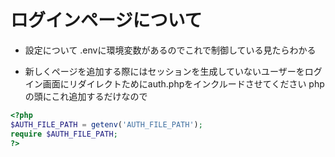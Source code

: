# ログインページについて

- 設定について
.envに環境変数があるのでこれで制御している見たらわかる

- 新しくページを追加する際にはセッションを生成していないユーザーをログイン画面にリダイレクトためにauth.phpをインクルードさせてください
phpの頭にこれ追加するだけなので

```php
<?php
$AUTH_FILE_PATH = getenv('AUTH_FILE_PATH');
require $AUTH_FILE_PATH;
?>
```
